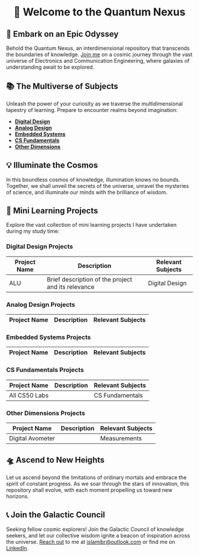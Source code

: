 <h1 align="center">🌌 Welcome to the Quantum Nexus</h1>


## 🚀 Embark on an Epic Odyssey

Behold the Quantum Nexus, an interdimensional repository that transcends the boundaries of knowledge. [Join me](https://linktr.ee/bitwizofficial) on a cosmic journey through the vast universe of Electronics and Communication Engineering, where galaxies of understanding await to be explored.

## 📚 The Multiverse of Subjects
Unleash the power of your curiosity as we traverse the multidimensional tapestry of learning. Prepare to encounter realms beyond imagination:

- [**Digital Design**](https://github.com/islamibr/College/blob/main/Materials/Digital.md)
- [**Analog Design**](https://github.com/islamibr/College/blob/main/Materials/Analog.md)
- [**Embedded Systems**](https://github.com/islamibr/College/blob/main/Materials/Embedded.md)
- [**CS Fundamentals**](https://github.com/islamibr/College/blob/main/Materials/CS.md)
- [**Other Dimensions**](https://github.com/islamibr/College/blob/main/Materials/Other.md)

## 💡 Illuminate the Cosmos

In this boundless cosmos of knowledge, illumination knows no bounds. Together, we shall unveil the secrets of the universe, unravel the mysteries of science, and illuminate our minds with the brilliance of wisdom.

## 📂 Mini Learning Projects

Explore the vast collection of mini learning projects I have undertaken during my study time:

### Digital Design Projects

| Project Name  | Description                                      | Relevant Subjects     |
| ------------- | ------------------------------------------------ | --------------------- |
| ALU     | Brief description of the project and its relevance | Digital Design        |

### Analog Design Projects

| Project Name  | Description                                      | Relevant Subjects     |
| ------------- | ------------------------------------------------ | --------------------- |

### Embedded Systems Projects

| Project Name  | Description                                      | Relevant Subjects     |
| ------------- | ------------------------------------------------ | --------------------- |
### CS Fundamentals Projects

| Project Name  | Description                                      | Relevant Subjects     |
| ------------- | ------------------------------------------------ | --------------------- |
| All CS50 Labs     |  | CS Fundamentals       |


### Other Dimensions Projects

| Project Name  | Description                                      | Relevant Subjects     |
| ------------- | ------------------------------------------------ | --------------------- |
| Digital Avometer | | Measurements   |

## 🛸 Ascend to New Heights
Let us ascend beyond the limitations of ordinary mortals and embrace the spirit of constant progress. As we soar through the stars of innovation, this repository shall evolve, with each moment propelling us toward new horizons.

## 📞 Join the Galactic Council

Seeking fellow cosmic explorers! Join the Galactic Council of knowledge seekers, and let our collective wisdom ignite a beacon of inspiration across the universe. [Reach out](https://linktr.ee/islamibr) to me at [islamibr@outlook.com](mailto:islamibr@outlook.com) or find me on [LinkedIn](https://www.linkedin.com/in/islamibr).
